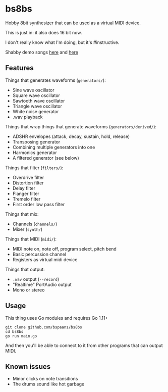 # bs8bs

Hobby 8bit synthesizer that can be used as a virtual MIDI device.

This is just in: it also does 16 bit now.

I don't really know what I'm doing, but it's #instructive.

Shabby demo songs [here](https://github.com/bspaans/bs8bs/raw/master/demo/demo.mp3)
and [here](https://github.com/bspaans/bs8bs/raw/master/demo/demo2.mp3) 

## Features

Things that generates waveforms (`generators/`):

* Sine wave oscillator
* Square wave oscillator
* Sawtooth wave oscillator
* Triangle wave oscillator
* White noise generator
* .wav playback

Things that wrap things that generate waveforms (`generators/derived/`):

* ADSHR envelopes (attack, decay, sustain, hold, release)
* Transposing generator
* Combining multiple generators into one
* Harmonics generator
* A filtered generator (see below)

Things that filter (`filters/`):

* Overdrive filter
* Distortion filter
* Delay filter
* Flanger filter
* Tremelo filter
* First order low pass filter

Things that mix: 

* Channels (`channels/`)
* Mixer (`synth/`)

Things that MIDI (`midi/`):

* MIDI note on, note off, program select, pitch bend
* Basic percussion channel
* Registers as virtual midi device

Things that output:

* `.wav` output (`--record`)
* "Realtime" PortAudio output
* Mono or stereo


## Usage

This thing uses Go modules and requires Go 1.11+

```
git clone github.com/bspaans/bs8bs
cd bs8bs
go run main.go
```

And then you'll be able to connect to it from other programs that can output
MIDI.

## Known issues

* Minor clicks on note transitions
* The drums sound like hot garbage
